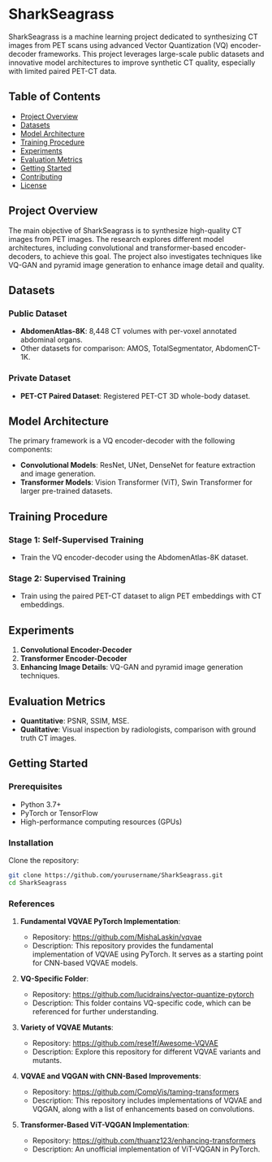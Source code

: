 # SharkSeagrass

SharkSeagrass is a machine learning project dedicated to synthesizing CT images from PET scans using advanced Vector Quantization (VQ) encoder-decoder frameworks. This project leverages large-scale public datasets and innovative model architectures to improve synthetic CT quality, especially with limited paired PET-CT data.

## Table of Contents
- [Project Overview](#project-overview)
- [Datasets](#datasets)
- [Model Architecture](#model-architecture)
- [Training Procedure](#training-procedure)
- [Experiments](#experiments)
- [Evaluation Metrics](#evaluation-metrics)
- [Getting Started](#getting-started)
- [Contributing](#contributing)
- [License](#license)

## Project Overview
The main objective of SharkSeagrass is to synthesize high-quality CT images from PET images. The research explores different model architectures, including convolutional and transformer-based encoder-decoders, to achieve this goal. The project also investigates techniques like VQ-GAN and pyramid image generation to enhance image detail and quality.

## Datasets
### Public Dataset
- **AbdomenAtlas-8K**: 8,448 CT volumes with per-voxel annotated abdominal organs.
- Other datasets for comparison: AMOS, TotalSegmentator, AbdomenCT-1K.

### Private Dataset
- **PET-CT Paired Dataset**: Registered PET-CT 3D whole-body dataset.

## Model Architecture
The primary framework is a VQ encoder-decoder with the following components:
- **Convolutional Models**: ResNet, UNet, DenseNet for feature extraction and image generation.
- **Transformer Models**: Vision Transformer (ViT), Swin Transformer for larger pre-trained datasets.

## Training Procedure
### Stage 1: Self-Supervised Training
- Train the VQ encoder-decoder using the AbdomenAtlas-8K dataset.

### Stage 2: Supervised Training
- Train using the paired PET-CT dataset to align PET embeddings with CT embeddings.

## Experiments
1. **Convolutional Encoder-Decoder**
2. **Transformer Encoder-Decoder**
3. **Enhancing Image Details**: VQ-GAN and pyramid image generation techniques.

## Evaluation Metrics
- **Quantitative**: PSNR, SSIM, MSE.
- **Qualitative**: Visual inspection by radiologists, comparison with ground truth CT images.

## Getting Started
### Prerequisites
- Python 3.7+
- PyTorch or TensorFlow
- High-performance computing resources (GPUs)

### Installation
Clone the repository:
```bash
git clone https://github.com/yourusername/SharkSeagrass.git
cd SharkSeagrass
```

### References

1. **Fundamental VQVAE PyTorch Implementation**:
   - Repository: https://github.com/MishaLaskin/vqvae
   - Description: This repository provides the fundamental implementation of VQVAE using PyTorch. It serves as a starting point for CNN-based VQVAE models.

2. **VQ-Specific Folder**:
   - Repository: https://github.com/lucidrains/vector-quantize-pytorch
   - Description: This folder contains VQ-specific code, which can be referenced for further understanding.

3. **Variety of VQVAE Mutants**:
   - Repository: https://github.com/rese1f/Awesome-VQVAE
   - Description: Explore this repository for different VQVAE variants and mutants.

4. **VQVAE and VQGAN with CNN-Based Improvements**:
   - Repository: https://github.com/CompVis/taming-transformers
   - Description: This repository includes implementations of VQVAE and VQGAN, along with a list of enhancements based on convolutions.

5. **Transformer-Based ViT-VQGAN Implementation**:
   - Repository: https://github.com/thuanz123/enhancing-transformers
   - Description: An unofficial implementation of ViT-VQGAN in PyTorch.